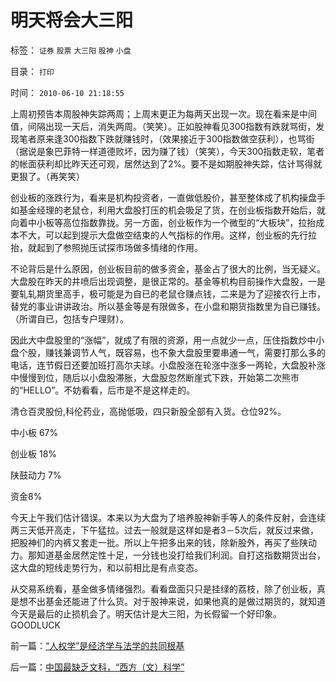# 明天将会大三阳

标签： `证券` `股票` `大三阳` `股神` `小盘` 

目录： `打印`

时间： `2010-06-10 21:18:55`

上周初预告本周股神失踪两周；上周末更正为每两天出现一次。现在看来是中间值，间隔出现一天后，消失两周。（笑笑）。正如股神看见300指数有跌就骂街，发现笔者原来逢300指数下跌就赚钱时，（效果接近于300指数做空获利），也骂街（据说是象巴菲特一样道德败坏，因为赚了钱）（笑笑），今天300指数走软，笔者的帐面获利却比昨天还可观，居然达到了2%。要不是如期股神失踪，估计骂得就更狠了。（再笑笑）

创业板的涨跌行为，看来是机构投资者，一直做低股价，甚至整体成了机构操盘手如基金经理的老鼠仓，利用大盘股打压的机会吸足了货，在创业板指数开始后，就向着中小板等高位指数靠拢。另一方面，创业板作为一个微型的“大板块”，拉抬成本不大，可以起到提示大盘做空结束的人气指标的作用。这样，创业板的先行拉抬，就起到了参照抛压试探市场做多情绪的作用。

不论背后是什么原因，创业板目前的做多资金，基金占了很大的比例，当无疑义。大盘股在昨天的井喷后出现调整，是很正常的。基金等机构目前操作大盘股，一是要轧轧期货里高手，极可能是为自已的老鼠仓赚点钱，二来是为了迎接农行上市，替党的事业讲讲政治。所以基金等是有限做多，在小盘和期货指数里为自已赚钱。（所谓自已，包括专户理财）。

因此大中盘股里的“涨幅”，就成了有限的资源，用一点就少一点，压住指数炒中小盘个股，赚钱兼调节人气，既容易，也不象大盘股里要串通一气，需要打那么多的电话，连节假日还要加班打高尔夫球。小盘股涨在轮涨中涨多一两轮，大盘股补涨中慢慢到位，随后以小盘股滞胀，大盘股忽然断崖式下跌，开始第二次熊市的“HELLO”。不妨看看，后市是不是这样走的。

清仓百灵股份,科伦药业，高抛低吸，四只新股全部有入货。仓位92%。

中小板 67%

创业板 18%

陕鼓动力 7%

资金8%

今天上午我们估计错误。本来以为大盘为了培养股神新手等人的条件反射，会连续两三天低开高走，下午猛拉。过去一般就是这样如是者3－5次后，就反过来做，把股神们的内裤又套走一批。所以上午把多出来的钱，除新股外，再买了些陕动力。那知道基金居然定性十足，一分钱也没打给我们利润。自打这指数期货出台，这大盘的短线走势行为，和以前相比是有点变态。

从交易系统看，基金做多情绪强烈。看看盘面只只是挂绿的荔枝，除了创业板，真是想不出基金还能进了什么货。对于股神来说，如果他真的是做过期货的，就知道今天是最后的止损机会了。明天估计是大三阳，为长假留一个好印象。GOODLUCK



前一篇：[“人权学”是经济学与法学的共同根基](../../../2010/6/10/“人权学”是经济学与法学的共同根基.md)

后一篇：[中国最缺乏文科，“西方（文）科学”](../../../2010/6/10/中国最缺乏文科，“西方（文）科学”.md)